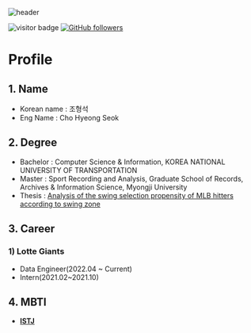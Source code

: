 ![header](https://capsule-render.vercel.app/api?type=soft&color=auto&height=300&section=header&text=Welcome%0Ato%0AMy%20Github&fontSize=90&animation=blinking)


![visitor badge](https://visitor-badge.glitch.me/badge?page_id=wh0509.visitor-badge&left_text=MyPageVisitors)
[![GitHub followers](https://img.shields.io/github/followers/wh0509.svg?style=social&label=Follow)](https://github.com/wh0509?tab=followers)

# Profile
## 1. Name

* Korean name : 조형석
* Eng Name : Cho Hyeong Seok

## 2. Degree

* Bachelor : Computer Science & Information, KOREA NATIONAL UNIVERSITY OF TRANSPORTATION
* Master : Sport Recording and Analysis, Graduate School of Records, Archives & Information Science, Myongji University
* Thesis : <a href='http://www.riss.kr/link?id=T15798525'>Analysis of the swing selection propensity of MLB hitters according to swing zone</a>

## 3. Career

### <b>1) Lotte Giants</b>
  * Data Engineer(2022.04 ~ Current)
  * Intern(2021.02~2021.10)

## 4. MBTI

  * <b><a href='https://www.16personalities.com/ko/%EC%84%B1%EA%B2%A9%EC%9C%A0%ED%98%95-istj'>ISTJ</a></b>

